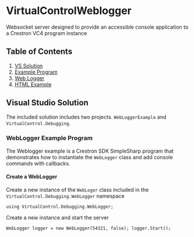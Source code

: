 # VirtualControlWeblogger
 Websocket server designed to provide an accessible console application to a Crestron VC4 program instance

 ## Table of Contents
1. [VS Solution](#Visual-Studio-Solution)
2. [Example Program](#WebLogger-Example-Program)
3. [Web Logger](#Create-a-WebLogger)
4. [HTML Example](#html)

## Visual Studio Solution

The included solution includes two projects.  `WebLoggerExample` and `VirtualControl.Debugging`. 

### WebLogger Example Program

 The Weblogger example is a Crestron SDK SimpleSharp program that demonstrates how to instantiate the `WebLogger` class and add console commands with callbacks.

#### Create a WebLogger

Create a new instance of the `WebLoger` class included in the `VirtualControl.Debugging.WebLogger` namespace

``using VirtualControl.Debugging.WebLogger;``

Create a new instance and start the server

`WebLogger logger = new WebLogger(54321, false);
                logger.Start();`